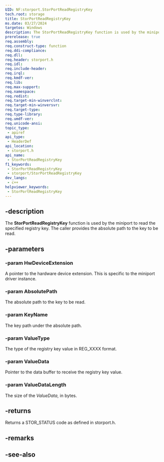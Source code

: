 ```yaml
---
UID: NF:storport.StorPortReadRegistryKey
tech.root: storage
title: StorPortReadRegistryKey
ms.date: 03/27/2024
targetos: Windows
description: The StorPortReadRegistryKey function is used by the miniport to read the specified registry key. The caller provides the absolute path to the key to be read.
prerelease: true
req.assembly: 
req.construct-type: function
req.ddi-compliance: 
req.dll: 
req.header: storport.h
req.idl: 
req.include-header: 
req.irql: 
req.kmdf-ver: 
req.lib: 
req.max-support: 
req.namespace: 
req.redist: 
req.target-min-winverclnt: 
req.target-min-winversvr: 
req.target-type: 
req.type-library: 
req.umdf-ver: 
req.unicode-ansi: 
topic_type:
 - apiref
api_type:
 - HeaderDef
api_location:
 - storport.h
api_name:
 - StorPortReadRegistryKey
f1_keywords:
 - StorPortReadRegistryKey
 - storport/StorPortReadRegistryKey
dev_langs:
 - c++
helpviewer_keywords:
 - StorPortReadRegistryKey
---
```


## -description

The **StorPortReadRegistryKey** function is used by the miniport to read the specified registry key. The caller provides the absolute path to the key to be read.

## -parameters

### -param HwDeviceExtension

A pointer to the hardware device extension. This is specific to the miniport driver instance.

### -param AbsolutePath

The absolute path to the key to be read.

### -param KeyName

The key path under the absolute path.

### -param ValueType

The type of the registry key value in REG_XXXX format.

### -param ValueData

Pointer to the data buffer to receive the registry key value.

### -param ValueDataLength

The size of the *ValueData*, in bytes.

## -returns

Returns a STOR_STATUS code as defined in storport.h.

## -remarks

## -see-also

